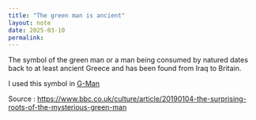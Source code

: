 ```yaml
---
title: "The green man is ancient"
layout: note
date: 2025-03-10
permalink:
---
```


The symbol of the green man or a man being consumed by natured dates back to at least ancient Greece and has been found from Iraq to Britain.

I used this symbol in [G-Man](https://www.davidralphlewis.co.uk/posts/2024-05-03-g%20man/)

Source : https://www.bbc.co.uk/culture/article/20190104-the-surprising-roots-of-the-mysterious-green-man